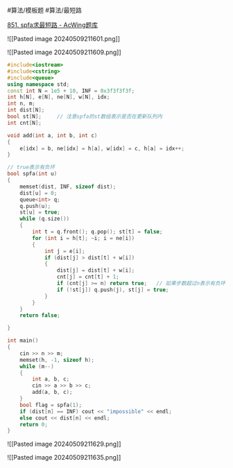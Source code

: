 
#算法/模板题 #算法/最短路 

[851. spfa求最短路 - AcWing题库](https://www.acwing.com/problem/content/853/)

![[Pasted image 20240509211601.png]]


![[Pasted image 20240509211609.png]]


```cpp
#include<iostream>
#include<cstring>
#include<queue>
using namespace std;
const int N = 1e5 + 10, INF = 0x3f3f3f3f;
int h[N], e[N], ne[N], w[N], idx;
int n, m;
int dist[N];
bool st[N];     // 注意spfa的st数组表示是否在更新队列内
int cnt[N];

void add(int a, int b, int c)
{
    e[idx] = b, ne[idx] = h[a], w[idx] = c, h[a] = idx++;
}

// true表示有负环
bool spfa(int u)
{
    memset(dist, INF, sizeof dist);
    dist[u] = 0;
    queue<int> q;
    q.push(u);
    st[u] = true;
    while (q.size())
    {
        int t = q.front(); q.pop(); st[t] = false;
        for (int i = h[t]; ~i; i = ne[i])
        {
            int j = e[i];
            if (dist[j] > dist[t] + w[i]) 
            {
                dist[j] = dist[t] + w[i];
                cnt[j] = cnt[t] + 1;    
                if (cnt[j] >= n) return true;   // 如果步数超过n表示有负环
                if (!st[j]) q.push(j), st[j] = true;
            }
        }
    }
    return false;

}

int main()
{
    cin >> n >> m;
    memset(h, -1, sizeof h);
    while (m--)
    {
        int a, b, c;
        cin >> a >> b >> c;
        add(a, b, c);
    }
    bool flag = spfa(1);
    if (dist[n] == INF) cout << "impossible" << endl;
    else cout << dist[n] << endl;
    return 0;
}
```

![[Pasted image 20240509211629.png]]


![[Pasted image 20240509211635.png]]


